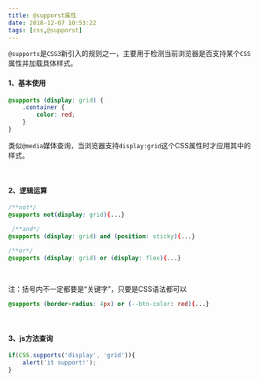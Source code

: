 ```yaml
---
title: @supporst属性
date: 2018-12-07 10:53:22
tags: [css,@supporst]
---
```


`@supports`是`CSS3`新引入的规则之一，主要用于检测当前浏览器是否支持某个`CSS`属性并加载具体样式。

#### 1、基本使用

```css
@supports (display: grid) {
    .container {
        color: red;
    }
}
```

类似`@media`媒体查询，当浏览器支持`display:grid`这个CSS属性时才应用其中的样式。

<br/>

<!--more-->

#### 2、逻辑运算

```css
/**not*/
@supports not(display: grid){...}

 /**and*/
@supports (display: grid) and (position: sticky){...}

/**or*/
@supports (display: grid) or (display: flex){...}
```

<br/>

注：括号内不一定都要是“关键字”，只要是CSS语法都可以 

```css
@supports (border-radius: 4px) or (--btn-color: red){...}
```

<br/>

#### 3、js方法查询

```javascript
if(CSS.supports('display', 'grid')){
    alert('it support!');
}
```


